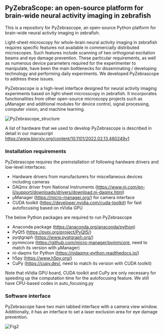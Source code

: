 ## PyZebraScope: an open-source platform for brain-wide neural activity imaging in zebrafish

This is a repository for PyZebrascope, an open-source Python platform for brain-wide neural activity imaging in zebrafish.

Light-sheet microscopy for whole-brain neural activity imaging in zebrafish requires specific features not available in commercially distributed microscopes. Such features include scanning of two orthogonal excitation beams and eye damage prevention. These particular requirements, as well as numerous device parameters required for the experimenter to manipulate, have been the main bottlenecks for disseminating / developing technology and performing daily experiments. We developed PyZebrascope to address these issues.

PyZebrascope is a high-level interface designed for neural activity imaging experiments based on light-sheet microsscopy in zebrafish. It incorporates functionalities from other open-source microscopy projects such as μManager and additional modules for device control, signal processing, computer vision, and machine learning.

![PyZebrascope_structure](https://user-images.githubusercontent.com/61713599/153410661-dba6a690-caa8-4bfd-ae97-e86001c326c8.png)

A list of hardware that we used to develop PyZebrascope is described in detail in our manuscript
https://www.biorxiv.org/content/10.1101/2022.02.13.480249v1

### Installation requirements

PyZebrascope requires the preinstallation of following hardware drivers and low-level interfaces:

- Hardware drivers from manufacturers for miscellaneous devices including cameras
- DAQmx driver from National Instruments (https://www.ni.com/en-il/support/downloads/drivers/download.ni-daqmx.html)
- μManager (https://micro-manager.org/) for camera interface
- CUDA toolkit (https://developer.nvidia.com/cuda-toolkit) for fast autofocusing based on nVidia GPU

The below Python packages are required to run PyZebrascope

- Anaconda package (https://anaconda.org/anaconda/python)
- PyQt5 (https://pypi.org/project/PyQt5/)
- pyqtgraph (https://www.pyqtgraph.org/)
- pymmcore (https://github.com/micro-manager/pymmcore, need to match its version with μManager)
- ni-daqmx for Python (https://nidaqmx-python.readthedocs.io/)
- h5py (https://www.h5py.org/)
- CuPy (https://cupy.dev/, need to match its version with CUDA toolkit)

Note that nVidia GPU board, CUDA toolkit and CuPy are only necessary for speeding up the computation time for the autofocusing feature. We still have CPU-based codes in auto_focusing.py

### Software interface

PyZebrascope have two main tabbed interface with a camera view window. Additionally, it has an interface to set a laser exclusion area for eye damage prevention.

![Fig2](https://user-images.githubusercontent.com/61713599/154578417-47b0ecab-eab1-4cc5-8db5-1e57805124d1.png)





